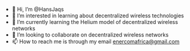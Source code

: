 - 👋 Hi, I’m @HansJaqs
- 👀 I’m interested in learning about decentralized wireless technologies
- 🌱 I’m currently learning the Helium model of decentralized wireless networks
- 💞️ I’m looking to collaborate on decentralized wireless networks
- 📫 How to reach me is through my email enercomafrica@gmail.com

<!---
HansJaqs/HansJaqs is a ✨ special ✨ repository because its `README.md` (this file) appears on your GitHub profile.
You can click the Preview link to take a look at your changes.
--->
